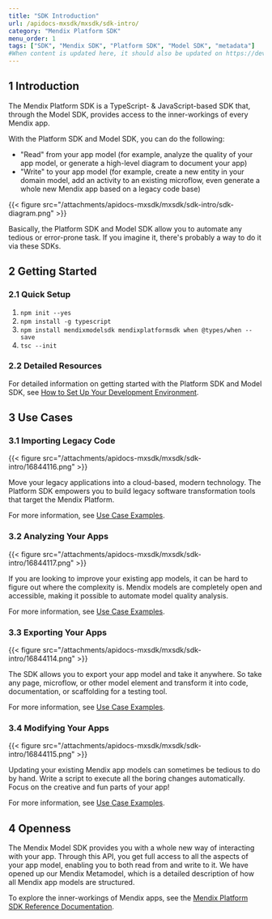 ```yaml
---
title: "SDK Introduction"
url: /apidocs-mxsdk/mxsdk/sdk-intro/
category: "Mendix Platform SDK"
menu_order: 1
tags: ["SDK", "Mendix SDK", "Platform SDK", "Model SDK", "metadata"]
#When content is updated here, it should also be updated on https://developers.mendix.com/sdk/, contact Ben.
---
```


## 1 Introduction

The Mendix Platform SDK is a TypeScript- & JavaScript-based  SDK that, through the Model SDK, provides access to the inner-workings of every Mendix app. 

With the Platform SDK and Model SDK, you can do the following:

* "Read" from your app model (for example, analyze the quality of your app model, or generate a high-level diagram to document your app)
* "Write" to your app model (for example, create a new entity in your domain model, add an activity to an existing microflow, even generate  a whole new Mendix app based on a legacy code base)

{{< figure src="/attachments/apidocs-mxsdk/mxsdk/sdk-intro/sdk-diagram.png" >}} 

Basically, the Platform SDK and Model SDK allow you to automate any tedious or error-prone task. If you imagine it, there's probably a way to do it via these SDKs.

## 2 Getting Started

### 2.1 Quick Setup

1. `npm init --yes`
2. `npm install -g typescript`
3. `npm install mendixmodelsdk mendixplatformsdk when @types/when --save`
4. `tsc --init`

### 2.2 Detailed Resources

For detailed information on getting started with the Platform SDK and Model SDK, see [How to Set Up Your Development Environment](/apidocs-mxsdk/mxsdk/setting-up-your-development-environment/).

## 3 Use Cases

### 3.1 Importing Legacy Code

{{< figure src="/attachments/apidocs-mxsdk/mxsdk/sdk-intro/16844116.png" >}}

Move your legacy applications into a cloud-based, modern technology.  The Platform SDK empowers you to build legacy software transformation tools that target the Mendix Platform. 

For more information, see [Use Case Examples](/apidocs-mxsdk/mxsdk/sdk-use-cases/#importing).

### 3.2 Analyzing Your Apps

{{< figure src="/attachments/apidocs-mxsdk/mxsdk/sdk-intro/16844117.png" >}}

If you are looking to improve your existing app models, it can be hard  to figure out where the complexity is. Mendix models are completely open and accessible, making it possible to automate model quality analysis.

For more information, see [Use Case Examples](/apidocs-mxsdk/mxsdk/sdk-use-cases/#analyzing).

### 3.3 Exporting Your Apps

{{< figure src="/attachments/apidocs-mxsdk/mxsdk/sdk-intro/16844114.png" >}} 

The SDK allows you to export your app model and take it anywhere. So  take any page, microflow, or other model element and transform it into code, documentation, or scaffolding for a testing tool. 

For more information, see [Use Case Examples](/apidocs-mxsdk/mxsdk/sdk-use-cases/#exporting).

### 3.4 Modifying Your Apps

{{< figure src="/attachments/apidocs-mxsdk/mxsdk/sdk-intro/16844115.png" >}} 

Updating your existing Mendix app models can sometimes be tedious to do by hand. Write a script to execute all the boring changes automatically. Focus on the creative and fun parts of your app! 

For more information, see [Use Case Examples](/apidocs-mxsdk/mxsdk/sdk-use-cases/#modifying).

## 4 Openness

The Mendix Model SDK provides you with a whole new way of interacting with your app. Through this API, you get full access to all the aspects of your app model, enabling you to both read from and write to it. We have opened up our Mendix Metamodel, which is a detailed description of how all Mendix app models are structured.

To explore the inner-workings of Mendix apps, see the [Mendix Platform SDK Reference Documentation](/apidocs-mxsdk/mxsdk/sdk-refguide/). 
